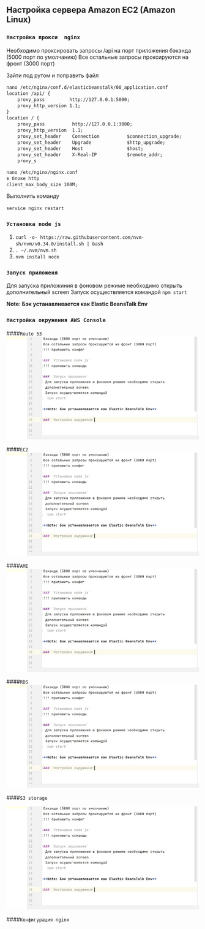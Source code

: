 ## Настройка сервера Amazon EC2 (Amazon Linux)

### `Настройка прокси  nginx`
Необходимо проксировать запросы /api на порт приложения 
бэкэнда (5000 порт по умолчанию)
Все остальные запросы проксируются на фронт (3000 порт)

Зайти под рутом и поправить файл
````
nano /etc/nginx/conf.d/elasticbeanstalk/00_application.conf
location /api/ {
    proxy_pass         http://127.0.0.1:5000;
    proxy_http_version 1.1;
}
location / {
    proxy_pass          http://127.0.0.1:3000;
    proxy_http_version  1.1;
    proxy_set_header    Connection          $connection_upgrade;
    proxy_set_header    Upgrade             $http_upgrade;
    proxy_set_header    Host                $host;
    proxy_set_header    X-Real-IP           $remote_addr;
    proxy_s
````
````
nano /etc/nginx/nginx.conf
в блоке http
client_max_body_size 100M;
````

Выполнить команду

`service nginx restart`



### `Установка node js`
1) `curl -o- https://raw.githubusercontent.com/nvm-sh/nvm/v0.34.0/install.sh | bash`
2) `. ~/.nvm/nvm.sh`
3) `nvm install node`


### `Запуск приложеня`
 Для запуска приложиния в фоновом режиме необходимо открыть 
 дополнительный screen
 Запуск осуществляется командой
 `npm start` 

**Note: Бэк устанавливается как Elastic BeansTalk Env**
### `Настройка окружения AWS Console`

####`Route 53`
![Pic1](readme_images/1.jpg?raw=true "Title")

####`EC2`
![Pic1](readme_images/1.jpg?raw=true "Title")

####`AMI`
![Pic1](readme_images/1.jpg?raw=true "Title")

####`RDS`
![Pic1](readme_images/1.jpg?raw=true "Title")

####`S3 storage`

![Pic1](readme_images/1.jpg?raw=true "Title")

####`Конфигурация nginx`




